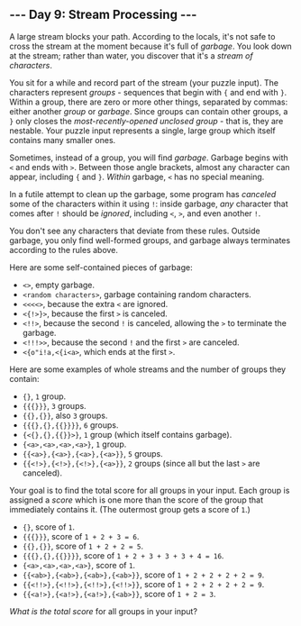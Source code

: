 ﻿## --- Day 9: Stream Processing ---

A large stream blocks your path. According to the locals, it's not safe to  cross the stream  at the moment because it's full of  _garbage_. You look down at the stream; rather than water, you discover that it's a  _stream of characters_.

You sit for a while and record part of the stream (your puzzle input). The characters represent  _groups_  - sequences that begin with  `{`  and end with  `}`. Within a group, there are zero or more other things, separated by commas: either another  _group_  or  _garbage_. Since groups can contain other groups, a  `}`  only closes the  _most-recently-opened unclosed group_  - that is, they are nestable. Your puzzle input represents a single, large group which itself contains many smaller ones.

Sometimes, instead of a group, you will find  _garbage_. Garbage begins with  `<`  and ends with  `>`. Between those angle brackets, almost any character can appear, including  `{`  and  `}`.  _Within_  garbage,  `<`  has no special meaning.

In a futile attempt to clean up the garbage, some program has  _canceled_  some of the characters within it using  `!`: inside garbage,  _any_  character that comes after  `!`  should be  _ignored_, including  `<`,  `>`, and even another  `!`.

You don't see any characters that deviate from these rules. Outside garbage, you only find well-formed groups, and garbage always terminates according to the rules above.

Here are some self-contained pieces of garbage:

-   `<>`, empty garbage.
-   `<random characters>`, garbage containing random characters.
-   `<<<<>`, because the extra  `<`  are ignored.
-   `<{!>}>`, because the first  `>`  is canceled.
-   `<!!>`, because the second  `!`  is canceled, allowing the  `>`  to terminate the garbage.
-   `<!!!>>`, because the second  `!`  and the first  `>`  are canceled.
-   `<{o"i!a,<{i<a>`, which ends at the first  `>`.

Here are some examples of whole streams and the number of groups they contain:

-   `{}`,  `1`  group.
-   `{{{}}}`,  `3`  groups.
-   `{{},{}}`, also  `3`  groups.
-   `{{{},{},{{}}}}`,  `6`  groups.
-   `{<{},{},{{}}>}`,  `1`  group (which itself contains garbage).
-   `{<a>,<a>,<a>,<a>}`,  `1`  group.
-   `{{<a>},{<a>},{<a>},{<a>}}`,  `5`  groups.
-   `{{<!>},{<!>},{<!>},{<a>}}`,  `2`  groups (since all but the last  `>`  are canceled).

Your goal is to find the total score for all groups in your input. Each group is assigned a  _score_  which is one more than the score of the group that immediately contains it. (The outermost group gets a score of  `1`.)

-   `{}`, score of  `1`.
-   `{{{}}}`, score of  `1 + 2 + 3 = 6`.
-   `{{},{}}`, score of  `1 + 2 + 2 = 5`.
-   `{{{},{},{{}}}}`, score of  `1 + 2 + 3 + 3 + 3 + 4 = 16`.
-   `{<a>,<a>,<a>,<a>}`, score of  `1`.
-   `{{<ab>},{<ab>},{<ab>},{<ab>}}`, score of  `1 + 2 + 2 + 2 + 2 = 9`.
-   `{{<!!>},{<!!>},{<!!>},{<!!>}}`, score of  `1 + 2 + 2 + 2 + 2 = 9`.
-   `{{<a!>},{<a!>},{<a!>},{<ab>}}`, score of  `1 + 2 = 3`.

_What is the total score_  for all groups in your input?